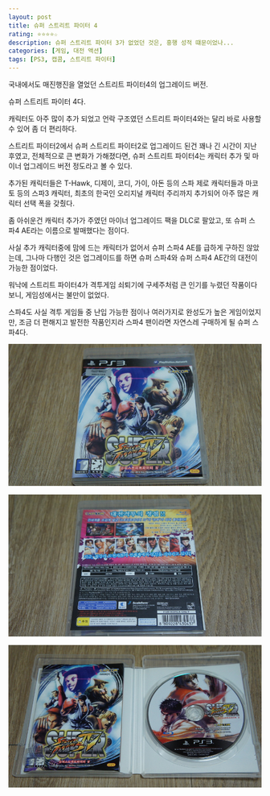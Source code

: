```yaml
---
layout: post
title: 슈퍼 스트리트 파이터 4
rating: ⭐️⭐️⭐️⭐️☆
description: 슈퍼 스트리트 파이터 3가 없었던 것은, 흥행 성적 떄문이었나...
categories: [게임, 대전 액션]
tags: [PS3, 캡콤, 스트리트 파이터]
---
```


국내에서도 매진행진을 열었던 스트리트 파이터4의 업그레이드 버전.

슈퍼 스트리트 파이터 4다.

캐릭터도 아주 많이 추가 되었고 언락 구조였던 스트리트 파이터4와는 달리 바로 사용할 수 있어 좀 더 편리하다.

스트리트 파이터2에서 슈퍼 스트리트 파이터2로 업그레이드 된건 꽤나 긴 시간이 지난 후였고, 전체적으로 큰 변화가 가해졌다면, 슈퍼 스트리트 파이터4는 캐릭터 추가 및 마이너 업그레이드 버전 정도라고 볼 수 있다.

추가된 캐릭터들은 T-Hawk, 디제이, 코디, 가이, 아돈 등의 스파 제로 캐릭터들과 마코토 등의 스파3 캐릭터, 최초의 한국인 오리지널 캐릭터 주리까지 추가되어 아주 많은 캐릭터 선택 폭을 갖췄다.

좀 아쉬운건 캐릭터 추가가 주였던 마이너 업그레이드 팩을 DLC로 팔았고, 또 슈퍼 스파4 AE라는 이름으로 발매했다는 점이다.

사실 추가 캐릭터중에 맘에 드는 캐릭터가 없어서 슈퍼 스파4 AE를 급하게 구하진 않았는데, 그나마 다행인 것은 업그레이드를 하면 슈퍼 스파4와 슈퍼 스파4 AE간의 대전이 가능한 점이었다.

워낙에 스트리트 파이터4가 격투게임 쇠퇴기에 구세주처럼 큰 인기를 누렸던 작품이다보니, 게임성에서는 불만이 없었다.

스파4도 사실 격투 게임들 중 난입 가능한 점이나 여러가지로 완성도가 높은 게임이었지만, 조금 더 편해지고 발전한 작품인지라 스파4 팬이라면 자연스레 구매하게 될 슈퍼 스파4다.

![SF](../../img/2013/ssf4_00.jpg)

![SF](../../img/2013/ssf4_01.jpg)

![SF](../../img/2013/ssf4_02.jpg)
